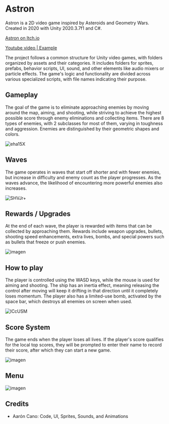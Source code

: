 # Astron
Astron is a 2D video game inspired by Asteroids and Geometry Wars. Created in 2020 with Unity 2020.3.7f1 and C#.

[Astron on Itch.io](https://aaroncanoc.itch.io/astron)

[Youtube video | Example](https://www.youtube.com/watch?v=Z-d9j_P8Eg4)

The project follows a common structure for Unity video games, with folders organized by assets and their categories. It includes folders for sprites, prefabs, behavior scripts, UI, sound, and other elements like audio mixers or particle effects. The game's logic and functionality are divided across various specialized scripts, with file names indicating their purpose.

## Gameplay
The goal of the game is to eliminate approaching enemies by moving around the map, aiming, and shooting, while striving to achieve the highest possible score through enemy eliminations and collecting items. There are 8 types of enemies, with 2 subclasses for most of them, varying in toughness and aggression. Enemies are distinguished by their geometric shapes and colors.

![eha15X](https://github.com/user-attachments/assets/77851afd-ddf8-4956-a104-aea4d329dc37)

## Waves
The game operates in waves that start off shorter and with fewer enemies, but increase in difficulty and enemy count as the player progresses. As the waves advance, the likelihood of encountering more powerful enemies also increases. 

![SHVJr+](https://github.com/user-attachments/assets/b7f0c6a9-68e7-4049-9a73-52917d2c8af1)

## Rewards / Upgrades
At the end of each wave, the player is rewarded with items that can be collected by approaching them. Rewards include weapon upgrades, bullets, shooting speed enhancements, extra lives, bombs, and special powers such as bullets that freeze or push enemies.

![imagen](https://github.com/user-attachments/assets/69579bcd-2fde-452b-b208-93ea6b42022c)

## How to play
The player is controlled using the WASD keys, while the mouse is used for aiming and shooting. The ship has an inertia effect, meaning releasing the control after moving will keep it drifting in that direction until it completely loses momentum. The player also has a limited-use bomb, activated by the space bar, which destroys all enemies on screen when used.

![lCcUSM](https://github.com/user-attachments/assets/c568a104-da29-4cbf-b683-c409b91d604d)

## Score System
The game ends when the player loses all lives. If the player's score qualifies for the local top scores, they will be prompted to enter their name to record their score, after which they can start a new game.

![imagen](https://github.com/user-attachments/assets/6773e742-e18f-41b0-845c-83725f1c47eb)

## Menu

![imagen](https://github.com/user-attachments/assets/37742c9c-22cd-43f1-9691-0178f269f9e6)

## Credits
- Aarón Cano: Code, UI, Sprites, Sounds, and Animations
